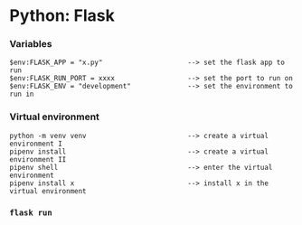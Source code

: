 # Python: Flask

### Variables
    $env:FLASK_APP = "x.py"                     --> set the flask app to run
    $env:FLASK_RUN_PORT = xxxx                  --> set the port to run on
    $env:FLASK_ENV = "development"              --> set the environment to run in

### Virtual environment
    python -m venv venv                         --> create a virtual environment I
    pipenv install                              --> create a virtual environment II
    pipenv shell                                --> enter the virtual environment
    pipenv install x                            --> install x in the virtual environment

### `flask run`